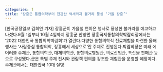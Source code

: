 ```yaml
---
categories: f
title: "장흥군 통합의학부터 천관산 억새까지 볼거리 풍성 ‘가을 장흥’"
---
```

[한국공정일보 김희연 기자] 장흥군이 가을철 연이은 행사로 풍성한 볼거리를 예고하고 나섰다.9월 1일부터 10월 4일까지 장흥군 안양면 장흥국제통합의학박람회장에서는 ‘2022 대한민국 통합의학박람회’가 열린다.다양한 통합의학적 진료체험을 마련한 올해 행사는 ‘사람중심 통합의학, 장흥에서 세상으로’란 주제로 진행된다.박람회장은 미래 에어러블 주제관, 통합의학관, 대체의학관, 통합의료병원관, 의료산업관, 특산물 판매관 등으로 구성됐다.군은 특별 주제 전시와 관람객 편의를 강조한 체험관을 운영할 예정이다.주제관에서는 대한민국 10대 질병